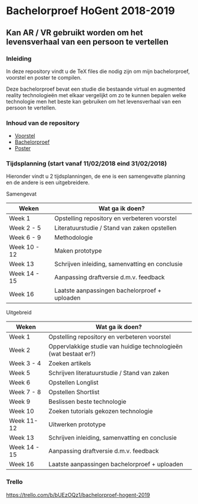 # Bachelorproef HoGent 2018-2019
## Kan AR / VR gebruikt worden om het levensverhaal van een persoon te vertellen

### Inleiding
In deze repository vindt u de TeX files die nodig zijn om mijn bachelorproef, voorstel en poster te compilen.

Deze bachelorproef bevat een studie die bestaande virtual en augmented reality technologieën met elkaar vergelijkt om zo te kunnen bepalen welke technologie men het beste kan gebruiken om het levensverhaal van een persoon te vertellen.

### Inhoud van de repository

- [Voorstel](https://github.com/MatthiasDeFre/bachelorproef-hogent-2019/tree/master/voorstel)
- [Bachelorproef](https://github.com/MatthiasDeFre/bachelorproef-hogent-2019/tree/master/bachproef)
- [Poster](https://github.com/MatthiasDeFre/bachelorproef-hogent-2019/tree/master/poster)

### Tijdsplanning (start vanaf 11/02/2018 eind 31/02/2018)

Hieronder vindt u 2 tijdsplanningen, de ene is een samengevatte planning en de andere is een uitgebreidere.

Samengevat

| Weken        | Wat ga ik doen?                                |
| ------------ | ---------------------------------------------- |
| Week 1       | Opstelling repository en verbeteren voorstel   |
| Week 2 - 5   | Literatuurstudie / Stand van zaken opstellen   |
| Week 6 - 9   | Methodologie                                   |
| Week 10 - 12 | Maken prototype                                |
| Week 13      | Schrijven inleiding, samenvatting en conclusie |
| Week 14 - 15 | Aanpassing draftversie d.m.v. feedback         |
| Week 16      | Laatste aanpassingen bachelorproef + uploaden  |

Uitgebreid

| Weken        | Wat ga ik doen?                                              |
| ------------ | ------------------------------------------------------------ |
| Week 1       | Opstelling repository en verbeteren voorstel                 |
| Week 2       | Oppervlakkige studie van huidige technologieën (wat bestaat er?) |
| Week 3 - 4   | Zoeken artikels                                              |
| Week 5       | Schrijven literatuurstudie / Stand van zaken                 |
| Week 6       | Opstellen Longlist                                           |
| Week 7 - 8   | Opstellen Shortlist                                          |
| Week 9       | Beslissen beste technologie                                  |
| Week 10      | Zoeken tutorials gekozen technologie                         |
| Week 11- 12  | Uitwerken prototype                                          |
| Week 13      | Schrijven inleiding, samenvatting en conclusie               |
| Week 14 - 15 | Aanpassing draftversie d.m.v. feedback                       |
| Week 16      | Laatste aanpassingen bachelorproef + uploaden                |

### Trello

https://trello.com/b/bUEzOQz1/bachelorproef-hogent-2019